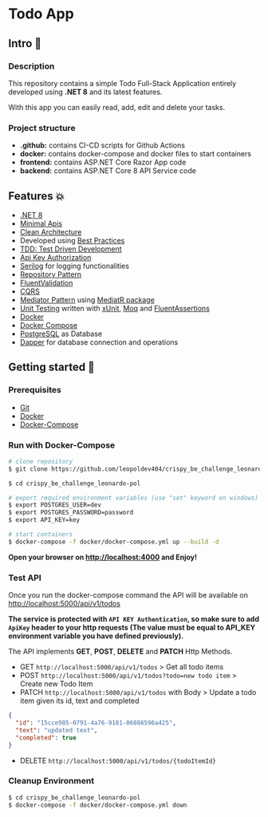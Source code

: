 # Todo App

## Intro 📄

### Description

This repository contains a simple Todo Full-Stack Application entirely developed using **.NET 8** and its latest features.

With this app you can easily read, add, edit and delete your tasks.

### Project structure

- **.github:** contains CI-CD scripts for Github Actions
- **docker:** contains docker-compose and docker files to start containers
- **frontend:** contains ASP.NET Core Razor App code
- **backend:** contains ASP.NET Core 8 API Service code


## Features 💥

- [.NET 8]()
- [Minimal Apis](https://learn.microsoft.com/en-us/aspnet/core/fundamentals/minimal-apis/overview?view=aspnetcore-8.0)
- [Clean Architecture](https://blog.cleancoder.com/uncle-bob/2012/08/13/the-clean-architecture.html)
- Developed using [Best Practices](https://learn.microsoft.com/en-us/aspnet/core/fundamentals/best-practices?view=aspnetcore-8.0)
- [TDD: Test Driven Development](https://learn.microsoft.com/en-us/visualstudio/test/unit-test-basics?view=vs-2022)
- [Api Key Authorization](https://learn.microsoft.com/en-us/aspnet/core/fundamentals/minimal-apis/security?view=aspnetcore-8.0)
- [Serilog](https://github.com/serilog/serilog) for logging functionalities
- [Repository Pattern](https://learn.microsoft.com/en-us/aspnet/mvc/overview/older-versions/getting-started-with-ef-5-using-mvc-4/implementing-the-repository-and-unit-of-work-patterns-in-an-asp-net-mvc-application)
- [FluentValidation](https://www.nuget.org/packages/FluentValidation)
- [CQRS](https://docs.microsoft.com/en-us/azure/architecture/patterns/cqrs)
- [Mediator Pattern](https://en.wikipedia.org/wiki/Mediator_pattern) using [MediatR package](https://github.com/jbogard/MediatR)
- [Unit Testing]() written with [xUnit](https://xunit.net/), [Moq](https://github.com/devlooped/moq) and [FluentAssertions](https://fluentassertions.com/)
- [Docker](https://docs.docker.com/)
- [Docker Compose](https://docs.docker.com/compose/)
- [PostgreSQL](https://www.postgresql.org/) as Database
- [Dapper](https://www.nuget.org/packages/Dapper) for database connection and operations


## Getting started 🚀

### Prerequisites

- [Git](https://git-scm.com/)
- [Docker](https://docs.docker.com/)
- [Docker-Compose](https://docs.docker.com/)

### Run with **Docker-Compose**

```sh
# clone repository
$ git clone https://github.com/leopoldev404/crispy_be_challenge_leonardo-pol.git

$ cd crispy_be_challenge_leonardo-pol

# export required environment variables (use "set" keyword on windows)
$ export POSTGRES_USER=dev
$ export POSTGRES_PASSWORD=password
$ export API_KEY=key

# start containers
$ docker-compose -f docker/docker-compose.yml up --build -d
```

**Open your browser on [http://localhost:4000](http://localhost:4000) and Enjoy!**

### Test API
Once you run the docker-compose command the API will be available on [http://localhost:5000/api/v1/todos](http://localhost:5000/api/v1/todos)

**The service is protected with `API KEY Authentication`, so make sure to add `ApiKey` header to your http requests
(The value must be equal to API_KEY environment variable you have defined previously).**

The API implements **GET**, **POST**, **DELETE** and **PATCH** Http Methods.

- GET `http://localhost:5000/api/v1/todos` > Get all todo items
- POST `http://localhost:5000/api/v1/todos?todo=new todo item` > Create new Todo Item
- PATCH `http://localhost:5000/api/v1/todos` with Body  > Update a todo item given its id, text and completed
```json
{
  "id": "15cce985-0791-4a76-9181-06886596a425",
  "text": "updated text",
  "completed": true
}
```
- DELETE `http://localhost:5000/api/v1/todos/{todoItemId}`

### Cleanup Environment

```sh
$ cd crispy_be_challenge_leonardo-pol
$ docker-compose -f docker/docker-compose.yml down
```
